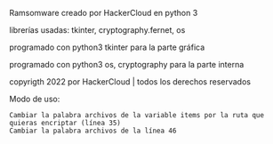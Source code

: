 Ramsomware creado por HackerCloud en python 3

librerías usadas: tkinter, cryptography.fernet, os

programado con python3 tkinter para la parte gráfica

programado con python3 os, cryptography para la parte interna

copyrigth 2022 por HackerCloud | todos los derechos reservados


Modo de uso:

	Cambiar la palabra archivos de la variable items por la ruta que quieras encriptar (línea 35)
	Cambiar la palabra archivos de la línea 46
